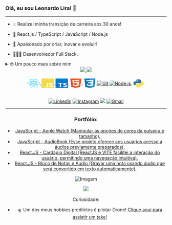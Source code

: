 <!--título-->

### Olá, eu sou Leonardo Lira! 👋

---

<!-- Presentation -->

- 💡 Realizei minha transição de carreira aos 30 anos!
- 🎯 React.js / TypeScript / JavaScript / Node.js
- 🚀 Apaixonado por criar, inovar e evoluir!
- 👨🏾‍💻 Desenvolvedor Full Stack. 

  <!-- Dropdown -->

<details>
  
  <summary>🤓 Um pouco mais sobre mim</summary>

  - ⚡ Tenho 30 anos e resolvi me aventurar no mundo da programação, o que era apenas curiosidade se tornou um sonho, trabalhar com desenvolvimento web! Me considero um bom conselheiro, flexível, com disposição e capacidade de ajudar e com visão analítica para fornecer as soluções exigidas em cada situação. 

  - 💬 10 anos de experiência com Recursos Humanos focado na área de tecnologia, atuo no gerenciamento de equipes de Aquisição de Talentos (times de 15 / 20 pessoas), na construção e desenvolvimento de projetos, estratégias de Talent Acquisition e Employer Branding com foco na Análise de Indicadores / KPIs e Inbound Recruitment para garantir eficiência e alta performance.
</details>

<!-- GithubStats -->
<div align="center">
  <a href="https://github.com/Leonardolira01" target="_blank">
    <img height="180cm" src="https://github-readme-stats.vercel.app/api?username=Leonardolira01&theme=neon&show_icons=true"/>
    <img height="180em" src="https://github-readme-stats.vercel.app/api/top-langs/?username=Leonardolira01&layout=compact&langs_count=6&theme=neon"/>
</div>

<div align="center">
<div style="display: inline_block"><br>
  <img align="center" alt="Rafa-React" height="30" width="40" src="https://raw.githubusercontent.com/devicons/devicon/master/icons/react/react-original.svg">
  <img align="center" alt="Rafa-Js" height="30" width="40" src="https://raw.githubusercontent.com/devicons/devicon/master/icons/javascript/javascript-plain.svg">
  <img align="center" alt="Rafa-Ts" height="30" width="40" src="https://raw.githubusercontent.com/devicons/devicon/master/icons/typescript/typescript-plain.svg">
  <img align="center" alt="Rafa-HTML" height="30" width="40" src="https://raw.githubusercontent.com/devicons/devicon/master/icons/html5/html5-original.svg">
  <img align="center" alt="Rafa-CSS" height="30" width="40" src="https://raw.githubusercontent.com/devicons/devicon/master/icons/css3/css3-original.svg">
  <img align="center" alt="Git" height="30" width="30" src="https://cdn.jsdelivr.net/gh/devicons/devicon/icons/git/git-original.svg">
  <img align="center" alt="Node.js" height="30" width="30" src="https://cdn.jsdelivr.net/gh/devicons/devicon/icons/nodejs/nodejs-original.svg">
  <img align="center" alt="Rafa-Python" height="30" width="40" src="https://raw.githubusercontent.com/devicons/devicon/master/icons/python/python-original.svg">
  <br>
</div>
<br>

<!-- Links -->
<div align="center">
  
[![LinkedIn](https://img.shields.io/badge/LinkedIn-0077B5?style=for-the-badge&logo=linkedin&logoColor=white)](https://www.linkedin.com/in/leonardolirarh/)
[![Instagram](https://img.shields.io/badge/Instagram-E4405F?style=for-the-badge&logo=instagram&logoColor=white)](https://www.instagram.com/leonardolira01/)
<a href="https://wa.me/5511953923881" target="_blank"><img src="https://img.shields.io/badge/WhatsApp-25D366?style=for-the-badge&logo=whatsapp&logoColor=white" target="_blank"></a>
[![Gmail](https://img.shields.io/badge/leolira177@gmail.com-D14836?style=for-the-badge&logo=gmail&logoColor=white)](emailto:leolira177@gmail.com)

---
</div>

<!--- snake --->


<!-- Portfolio -->
### Portfólio:
- [JavaScript - Apple Watch (Manipular as opções de cores da pulseira e tamanho).](https://leonardolira01.github.io/Apple-Watch-Projeto-Lira/)
- [JavaScript - AudioBook (Esse projeto oferece aos usuários acesso a áudios previamente preparados).](https://leonardolira01.github.io/Audiobook-Projeto-Lira/)
- [React.JS - Cardápio Digital (ReactJS e VITE facilitei a interação do usuário, permitindo uma navegação intuitiva).](https://leonardolira01.github.io/Cardapio-Digital-Projeto-Lira/)
- [React.JS - Bloco de Notas e Áudio (Gravar uma nota usando áudio que será convertido em texto automaticamente).](https://leonardolira01.github.io/Convertext-NOTES-Projeto-Lira/)


<!-- GIF -->
<p align="center">
  <img align="center" src="https://github.com/VariableBee/VariableBee/assets/77739311/4e9f41af-6b57-49a7-b15a-74322e96b4d7" alt="Imagem">
</p>

<img src="https://user-images.githubusercontent.com/73097560/115834477-dbab4500-a447-11eb-908a-139a6edaec5c.gif" />

<br>

Curiosidade:
- 🛸 Um dos meus hobbies prediletos é pilotar Drone! [Clique aqui para assistir um take!](https://www.instagram.com/reel/Ck58c-Mjr5l/)

